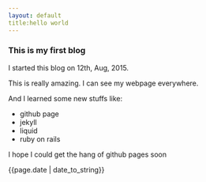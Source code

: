 ```yaml
---
layout: default
title:hello world
---
```



### This is my first blog


I started this blog on 12th, Aug, 2015.

This is really amazing. I can see my webpage everywhere.

And I learned some new stuffs like: 

- github page
- jekyll
- liquid
- ruby on rails

I hope I could get the hang of github pages soon
<p>{{page.date | date_to_string}}</p>

